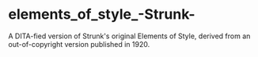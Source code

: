 # elements_of_style_-Strunk-
A DITA-fied version of Strunk's original Elements of Style, derived from an out-of-copyright version published in 1920.
